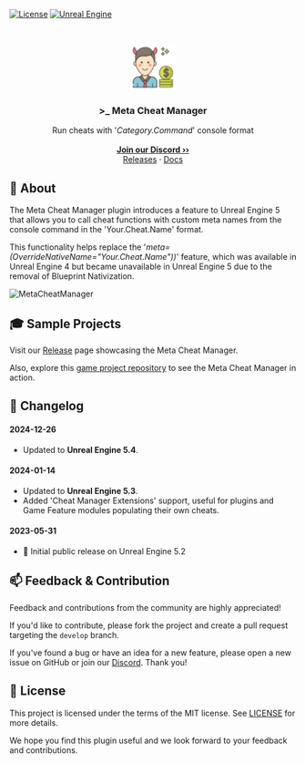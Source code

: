 <a href="https://github.com/JanSeliv/MetaCheatManager/blob/main/LICENSE">![License](https://img.shields.io/badge/license-MIT-brightgreen.svg)</a>
<a href="https://www.unrealengine.com/">![Unreal Engine](https://img.shields.io/badge/Unreal-5.4-dea309?style=flat&logo=unrealengine)</a>

<br/>
<p align="center">
<a href="https://github.com/JanSeliv/MetaCheatManager">
<img src="https://github.com/JanSeliv/MetaCheatManager/blob/main/Resources/Icon128.png?raw=true" alt="Logo" width="80" height="80">
</a>
<h3 align="center">&gt;_ Meta Cheat Manager</h3>
<p align="center">
Run cheats with '<em>Category.Command</em>' console format
<br/>
<br/>
<a href="https://discord.gg/jbWgwDefnE"><strong>Join our Discord ››</strong></a>
<br/>
<a href="https://github.com/JanSeliv/MetaCheatManager/releases">Releases</a>
·
<a href="https://docs.google.com/document/d/15kXwC05paFdwwmPC4Pi8xTuUq20-s7lC_EfOtFDcp0w">Docs</a>
</p>

## 🌟 About

The Meta Cheat Manager plugin introduces a feature to Unreal Engine 5 that allows you to call cheat functions with custom meta names from the console command in the 'Your.Cheat.Name' format.

This functionality helps replace the '_meta=(OverrideNativeName="Your.Cheat.Name"))_' feature, which was available in Unreal Engine 4 but became unavailable in Unreal Engine 5 due to the removal of Blueprint Nativization.

![MetaCheatManager](https://github.com/user-attachments/assets/065f9fa7-a452-44bb-809d-99be7328eaf5)

## 🎓 Sample Projects

Visit our [Release](https://github.com/JanSeliv/MetaCheatManager/releases) page showcasing the Meta Cheat Manager.

Also, explore this [game project repository](https://github.com/JanSeliv/Bomber) to see the Meta Cheat Manager in action.

## 📅 Changelog
#### 2024-12-26
- Updated to **Unreal Engine 5.4**.
#### 2024-01-14
- Updated to **Unreal Engine 5.3**.
- Added 'Cheat Manager Extensions' support, useful for plugins and Game Feature modules populating their own cheats.
#### 2023-05-31
- 🎉 Initial public release on Unreal Engine 5.2

## 📫 Feedback & Contribution

Feedback and contributions from the community are highly appreciated!

If you'd like to contribute, please fork the project and create a pull request targeting the `develop` branch.

If you've found a bug or have an idea for a new feature, please open a new issue on GitHub or join our [Discord](https://discord.gg/jbWgwDefnE). Thank you!

## 📜 License

This project is licensed under the terms of the MIT license. See [LICENSE](LICENSE) for more details.

We hope you find this plugin useful and we look forward to your feedback and contributions.
